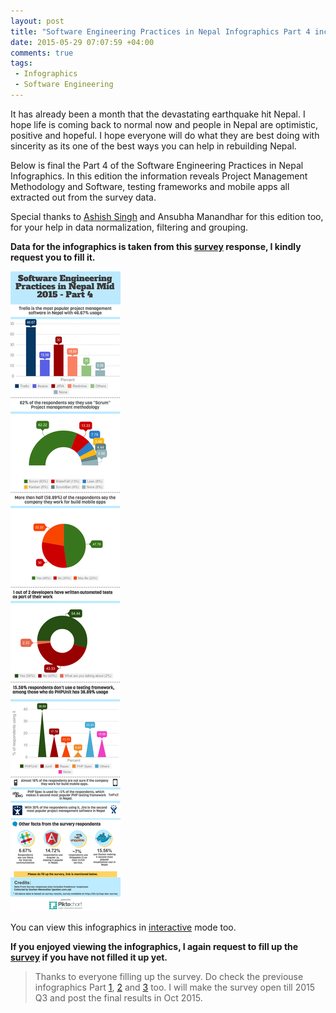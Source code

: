 ```yaml
---
layout: post
title: "Software Engineering Practices in Nepal Infographics Part 4 includes PM Methodology and Software, testing frameworks and mobile apps"
date: 2015-05-29 07:07:59 +04:00
comments: true
tags: 
 - Infographics
 - Software Engineering
---
```


It has already been a month that the devastating earthquake hit Nepal. I hope life is coming back to normal now and people in Nepal are optimistic, positive and hopeful. I hope everyone will do what they are best doing with sincerity as its one of the best ways you can help in rebuilding Nepal.

Below is final the Part 4 of the Software Engineering Practices in Nepal Infographics. In this edition the information reveals Project Management Methodology and Software, testing frameworks and mobile apps all extracted out from the survey data.

<!-- more -->

Special thanks to [Ashish Singh](http://bit.ly/ashish-singh-blog) and Ansubha Manandhar for this edition too, for your help in data normalization, filtering and grouping.

**Data for the infographics is taken from this [survey](http://bit.ly/nep-dev-survey) response, I kindly request you to fill it.**


<img class="center" loading="lazy" src="/images/sw-eng-np-infographics-part04/Software_Engineering_Nepal_Mid_2015_Part04.png" title="Software Engineering Practices in Nepal Infographics Part 4" alt="Software Engineering Practices in Nepal Infographics Part 4">

You can view this infographics in [interactive](http://bit.ly/1Fk3WxK) mode too.

**If you enjoyed viewing the infographics, I again request to fill up the [survey](http://bit.ly/nep-dev-survey) if you have not filled it up yet.**

> Thanks to everyone filling up the survey. Do check the previouse infographics Part [1](http://bit.ly/1Prq1Vf), [2](http://bit.ly/sw-eng-np-pt2) and [3](http://bit.ly/sw-eng-np-pt3) too.
> I will make the survey open till 2015 Q3 and post the final results in Oct 2015.
